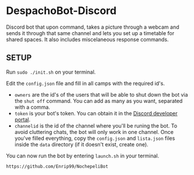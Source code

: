 # DespachoBot-Discord

Discord bot that upon command, takes a picture through a webcam and sends it through that same channel and lets you set up a timetable for shared spaces. It also includes miscelaneous response commands.

## SETUP

Run `sudo ./init.sh` on your terminal.

Edit the `config.json` file and fill in all camps with the required id's.
 - `owners` are the id's of the users that will be able to shut down the bot via the `shut off` command. You can add as many as you want, separated with a comma.
 - `token` is your bot's token. You can obtain it in the [Discord developer portal](https://discord.com/developers/).
 - `channelid` is the id of the channel where you'll be runing the bot. To avoid cluttering chats, the bot will only work in one channel.
Once you've filled everything, copy the `config.json` and `lista.json` files inside the `data` directory (if it doesn't exist, create one).

You can now run the bot by entering `launch.sh` in your terminal.

`https://github.com/Enrip99/NochepeliBot`
